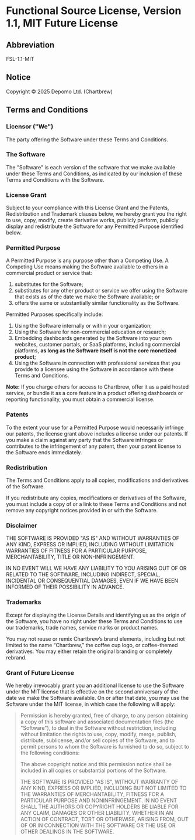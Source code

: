 # Functional Source License, Version 1.1, MIT Future License

## Abbreviation

FSL-1.1-MIT

## Notice

Copyright © 2025 Depomo Ltd. (Chartbrew)

## Terms and Conditions

### Licensor ("We")

The party offering the Software under these Terms and Conditions.

### The Software

The "Software" is each version of the software that we make available under these Terms and Conditions, as indicated by our inclusion of these Terms and Conditions with the Software.

### License Grant

Subject to your compliance with this License Grant and the Patents, Redistribution and Trademark clauses below, we hereby grant you the right to use, copy, modify, create derivative works, publicly perform, publicly display and redistribute the Software for any Permitted Purpose identified below.

### Permitted Purpose

A Permitted Purpose is any purpose other than a Competing Use. A Competing Use means making the Software available to others in a commercial product or service that:

1. substitutes for the Software;
2. substitutes for any other product or service we offer using the Software that exists as of the date we make the Software available; or
3. offers the same or substantially similar functionality as the Software.

Permitted Purposes specifically include:

1. Using the Software internally or within your organization;
2. Using the Software for non-commercial education or research;
3. Embedding dashboards generated by the Software into your own websites, customer portals, or SaaS platforms, including commercial platforms, **as long as the Software itself is not the core monetized product**;
4. Using the Software in connection with professional services that you provide to a licensee using the Software in accordance with these Terms and Conditions.

**Note:** If you charge others for access to Chartbrew, offer it as a paid hosted service, or bundle it as a core feature in a product offering dashboards or reporting functionality, you must obtain a commercial license.

### Patents

To the extent your use for a Permitted Purpose would necessarily infringe our patents, the license grant above includes a license under our patents. If you make a claim against any party that the Software infringes or contributes to the infringement of any patent, then your patent license to the Software ends immediately.

### Redistribution

The Terms and Conditions apply to all copies, modifications and derivatives of the Software.

If you redistribute any copies, modifications or derivatives of the Software, you must include a copy of or a link to these Terms and Conditions and not remove any copyright notices provided in or with the Software.

### Disclaimer

THE SOFTWARE IS PROVIDED "AS IS" AND WITHOUT WARRANTIES OF ANY KIND, EXPRESS OR IMPLIED, INCLUDING WITHOUT LIMITATION WARRANTIES OF FITNESS FOR A PARTICULAR PURPOSE, MERCHANTABILITY, TITLE OR NON-INFRINGEMENT.

IN NO EVENT WILL WE HAVE ANY LIABILITY TO YOU ARISING OUT OF OR RELATED TO THE SOFTWARE, INCLUDING INDIRECT, SPECIAL, INCIDENTAL OR CONSEQUENTIAL DAMAGES, EVEN IF WE HAVE BEEN INFORMED OF THEIR POSSIBILITY IN ADVANCE.

### Trademarks

Except for displaying the License Details and identifying us as the origin of the Software, you have no right under these Terms and Conditions to use our trademarks, trade names, service marks or product names.

You may not reuse or remix Chartbrew’s brand elements, including but not limited to the name “Chartbrew,” the coffee cup logo, or coffee-themed derivatives. You may either retain the original branding or completely rebrand.

### Grant of Future License

We hereby irrevocably grant you an additional license to use the Software under the MIT license that is effective on the second anniversary of the date we make the Software available. On or after that date, you may use the Software under the MIT license, in which case the following will apply:

> Permission is hereby granted, free of charge, to any person obtaining a copy of this software and associated documentation files (the "Software"), to deal in the Software without restriction, including without limitation the rights to use, copy, modify, merge, publish, distribute, sublicense, and/or sell copies of the Software, and to permit persons to whom the Software is furnished to do so, subject to the following conditions:
>
> The above copyright notice and this permission notice shall be included in all copies or substantial portions of the Software.
>
> THE SOFTWARE IS PROVIDED "AS IS", WITHOUT WARRANTY OF ANY KIND, EXPRESS OR IMPLIED, INCLUDING BUT NOT LIMITED TO THE WARRANTIES OF MERCHANTABILITY, FITNESS FOR A PARTICULAR PURPOSE AND NONINFRINGEMENT. IN NO EVENT SHALL THE AUTHORS OR COPYRIGHT HOLDERS BE LIABLE FOR ANY CLAIM, DAMAGES OR OTHER LIABILITY, WHETHER IN AN ACTION OF CONTRACT, TORT OR OTHERWISE, ARISING FROM, OUT OF OR IN CONNECTION WITH THE SOFTWARE OR THE USE OR OTHER DEALINGS IN THE SOFTWARE.
